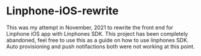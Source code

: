 # Linphone-iOS-rewrite
This was my attempt in November, 2021 to rewrite the front end for Linphone iOS app with Linphones SDK.
This project has been completely abandoned, feel free to use this as a guide on how to use linphones SDK.
Auto provisioning and push notifactions both were not working at this point.
